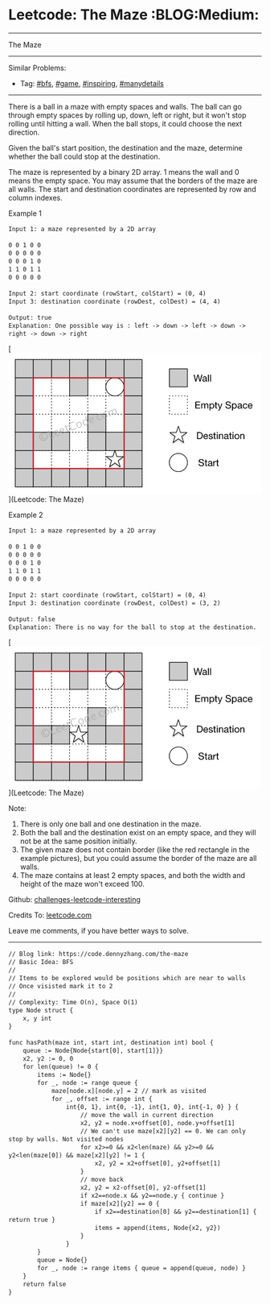 # Leetcode: The Maze     :BLOG:Medium:


---

The Maze  

---

Similar Problems:  

-   Tag: [#bfs](https://code.dennyzhang.com/tag/bfs), [#game](https://code.dennyzhang.com/tag/game), [#inspiring](https://code.dennyzhang.com/tag/inspiring), [#manydetails](https://code.dennyzhang.com/tag/manydetails)

---

There is a ball in a maze with empty spaces and walls. The ball can go through empty spaces by rolling up, down, left or right, but it won't stop rolling until hitting a wall. When the ball stops, it could choose the next direction.  

Given the ball's start position, the destination and the maze, determine whether the ball could stop at the destination.  

The maze is represented by a binary 2D array. 1 means the wall and 0 means the empty space. You may assume that the borders of the maze are all walls. The start and destination coordinates are represented by row and column indexes.  

Example 1  

    Input 1: a maze represented by a 2D array
    
    0 0 1 0 0
    0 0 0 0 0
    0 0 0 1 0
    1 1 0 1 1
    0 0 0 0 0
    
    Input 2: start coordinate (rowStart, colStart) = (0, 4)
    Input 3: destination coordinate (rowDest, colDest) = (4, 4)
    
    Output: true
    Explanation: One possible way is : left -> down -> left -> down -> right -> down -> right

[![img](//raw.githubusercontent.com/DennyZhang/images/master/code/maze_1_1.png)](Leetcode: The Maze)  

Example 2  

    Input 1: a maze represented by a 2D array
    
    0 0 1 0 0
    0 0 0 0 0
    0 0 0 1 0
    1 1 0 1 1
    0 0 0 0 0
    
    Input 2: start coordinate (rowStart, colStart) = (0, 4)
    Input 3: destination coordinate (rowDest, colDest) = (3, 2)
    
    Output: false
    Explanation: There is no way for the ball to stop at the destination.

[![img](//raw.githubusercontent.com/DennyZhang/images/master/code/maze_1_2.png)](Leetcode: The Maze)  

Note:  

1.  There is only one ball and one destination in the maze.
2.  Both the ball and the destination exist on an empty space, and they will not be at the same position initially.
3.  The given maze does not contain border (like the red rectangle in the example pictures), but you could assume the border of the maze are all walls.
4.  The maze contains at least 2 empty spaces, and both the width and height of the maze won't exceed 100.

Github: [challenges-leetcode-interesting](https://github.com/DennyZhang/challenges-leetcode-interesting/tree/master/the-maze)  

Credits To: [leetcode.com](https://leetcode.com/problems/the-maze/description/)  

Leave me comments, if you have better ways to solve.  

---

    // Blog link: https://code.dennyzhang.com/the-maze
    // Basic Idea: BFS
    //
    // Items to be explored would be positions which are near to walls
    // Once visisted mark it to 2
    //
    // Complexity: Time O(n), Space O(1)
    type Node struct {
        x, y int
    }
    
    func hasPath(maze int, start int, destination int) bool {
        queue := Node{Node{start[0], start[1]}}
        x2, y2 := 0, 0
        for len(queue) != 0 {
            items := Node{}
            for _, node := range queue {
                maze[node.x][node.y] = 2 // mark as visited
                for _, offset := range int {
                    int{0, 1}, int{0, -1}, int{1, 0}, int{-1, 0} } {
                        // move the wall in current direction
                        x2, y2 = node.x+offset[0], node.y+offset[1]
                        // We can't use maze[x2][y2] == 0. We can only stop by walls. Not visited nodes
                        for x2>=0 && x2<len(maze) && y2>=0 && y2<len(maze[0]) && maze[x2][y2] != 1 {
                            x2, y2 = x2+offset[0], y2+offset[1]
                        }
                        // move back
                        x2, y2 = x2-offset[0], y2-offset[1]
                        if x2==node.x && y2==node.y { continue }
                        if maze[x2][y2] == 0 {
                            if x2==destination[0] && y2==destination[1] { return true }
                            items = append(items, Node{x2, y2})
                        }
                    }
            }
            queue = Node{}
            for _, node := range items { queue = append(queue, node) }
        }
        return false
    }